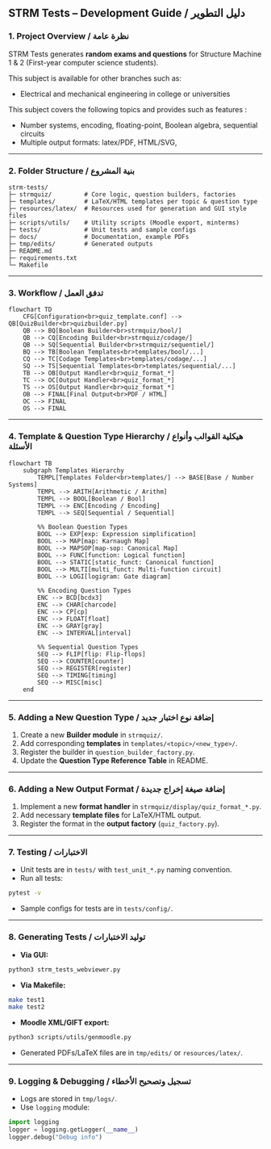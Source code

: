 ## STRM Tests – Development Guide / دليل التطوير

### 1. Project Overview / نظرة عامة

STRM Tests generates **random exams and questions** for Structure Machine 1 & 2 (First-year  computer science  students).

This subject is available for other branches such as:

* Electrical and mechanical engineering in college or universities

This subject covers the following topics and provides such as features :

* Number systems, encoding, floating-point, Boolean algebra, sequential circuits
* Multiple output formats: latex/PDF, HTML/SVG,

---

### 2. Folder Structure / بنية المشروع

```
strm-tests/
├─ strmquiz/         # Core logic, question builders, factories
├─ templates/        # LaTeX/HTML templates per topic & question type
├─ resources/latex/  # Resources used for generation and GUI style files
├─ scripts/utils/    # Utility scripts (Moodle export, minterms)
├─ tests/            # Unit tests and sample configs
├─ docs/             # Documentation, example PDFs
├─ tmp/edits/        # Generated outputs
├─ README.md
├─ requirements.txt
└─ Makefile
```

---

### 3. Workflow / تدفق العمل

```mermaid
flowchart TD
    CFG[Configuration<br>quiz_template.conf] --> QB[QuizBuilder<br>quizbuilder.py]
    QB --> BQ[Boolean Builder<br>strmquiz/bool/]
    QB --> CQ[Encoding Builder<br>strmquiz/codage/]
    QB --> SQ[Sequential Builder<br>strmquiz/sequentiel/]
    BQ --> TB[Boolean Templates<br>templates/bool/...]
    CQ --> TC[Codage Templates<br>templates/codage/...]
    SQ --> TS[Sequential Templates<br>templates/sequential/...]
    TB --> OB[Output Handler<br>quiz_format_*]
    TC --> OC[Output Handler<br>quiz_format_*]
    TS --> OS[Output Handler<br>quiz_format_*]
    OB --> FINAL[Final Output<br>PDF / HTML]
    OC --> FINAL
    OS --> FINAL
```

---

### 4. Template & Question Type Hierarchy / هيكلية القوالب وأنواع الأسئلة

```mermaid
flowchart TB
    subgraph Templates Hierarchy
        TEMPL[Templates Folder<br>templates/] --> BASE[Base / Number Systems]
        TEMPL --> ARITH[Arithmetic / Arithm]
        TEMPL --> BOOL[Boolean / Bool]
        TEMPL --> ENC[Encoding / Encoding]
        TEMPL --> SEQ[Sequential / Sequential]

        %% Boolean Question Types
        BOOL --> EXP[exp: Expression simplification]
        BOOL --> MAP[map: Karnaugh Map]
        BOOL --> MAPSOP[map-sop: Canonical Map]
        BOOL --> FUNC[function: Logical function]
        BOOL --> STATIC[static_funct: Canonical function]
        BOOL --> MULTI[multi_funct: Multi-function circuit]
        BOOL --> LOGI[logigram: Gate diagram]

        %% Encoding Question Types
        ENC --> BCD[bcdx3]
        ENC --> CHAR[charcode]
        ENC --> CP[cp]
        ENC --> FLOAT[float]
        ENC --> GRAY[gray]
        ENC --> INTERVAL[interval]

        %% Sequential Question Types
        SEQ --> FLIP[flip: Flip-flops]
        SEQ --> COUNTER[counter]
        SEQ --> REGISTER[register]
        SEQ --> TIMING[timing]
        SEQ --> MISC[misc]
    end
```

---

### 5. Adding a New Question Type / إضافة نوع اختبار جديد

1. Create a new **Builder module** in `strmquiz/`.
2. Add corresponding **templates** in `templates/<topic>/<new_type>/`.
3. Register the builder in `question_builder_factory.py`.
4. Update the **Question Type Reference Table** in README.

---

### 6. Adding a New Output Format / إضافة صيغة إخراج جديدة

1. Implement a new **format handler** in `strmquiz/display/quiz_format_*.py`.
2. Add necessary **template files** for LaTeX/HTML output.
3. Register the format in the **output factory** (`quiz_factory.py`).

---

### 7. Testing / الاختبارات

* Unit tests are in `tests/` with `test_unit_*.py` naming convention.
* Run all tests:

```bash
pytest -v
```

* Sample configs for tests are in `tests/config/`.

---

### 8. Generating Tests / توليد الاختبارات

* **Via GUI:**

```bash
python3 strm_tests_webviewer.py
```

* **Via Makefile:**

```bash
make test1
make test2
```

* **Moodle XML/GIFT export:**

```bash
python3 scripts/utils/genmoodle.py
```

* Generated PDFs/LaTeX files are in `tmp/edits/` or `resources/latex/`.

---

### 9. Logging & Debugging / تسجيل وتصحيح الأخطاء

* Logs are stored in `tmp/logs/`.
* Use `logging` module:

```python
import logging
logger = logging.getLogger(__name__)
logger.debug("Debug info")
```


